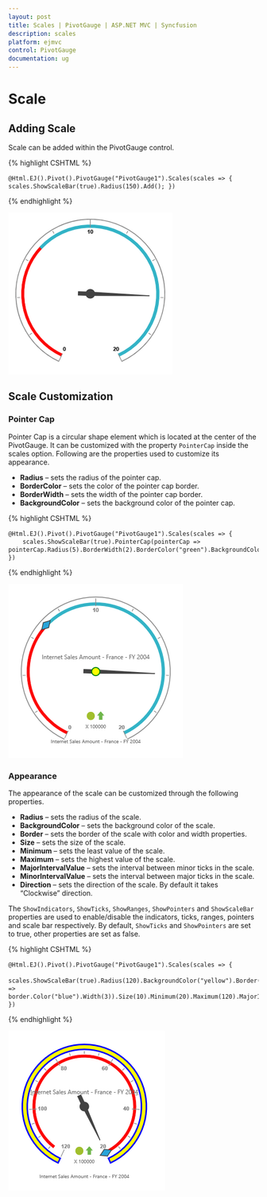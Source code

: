 ```yaml
---
layout: post
title: Scales | PivotGauge | ASP.NET MVC | Syncfusion
description: scales
platform: ejmvc
control: PivotGauge
documentation: ug
---
```


# Scale

## Adding Scale

Scale can be added within the PivotGauge control. 

{% highlight CSHTML %}

    @Html.EJ().Pivot().PivotGauge("PivotGauge1").Scales(scales => { scales.ShowScaleBar(true).Radius(150).Add(); })

{% endhighlight  %}

![](Scales_images/AddingScale.png) 

## Scale Customization

### Pointer Cap
Pointer Cap is a circular shape element which is located at the center of the PivotGauge. It can be customized with the property `PointerCap` inside the scales option. Following are the properties used to customize its appearance.

* **Radius** – sets the radius of the pointer cap.
* **BorderColor** – sets the color of the pointer cap border.
* **BorderWidth** – sets the width of the pointer cap border.
* **BackgroundColor** – sets the background color of the pointer cap.

{% highlight CSHTML %}

    @Html.EJ().Pivot().PivotGauge("PivotGauge1").Scales(scales => {
        scales.ShowScaleBar(true).PointerCap(pointerCap => pointerCap.Radius(5).BorderWidth(2).BorderColor("green").BackgroundColor("yellow")).Add();
    })

{% endhighlight  %}

![](Scales_images/PointerCap.png) 

### Appearance
The appearance of the scale can be customized through the following properties.

* **Radius** – sets the radius of the scale.
* **BackgroundColor** – sets the background color of the scale.
* **Border** – sets the border of the scale with color and width properties.
* **Size** – sets the size of the scale.
* **Minimum** – sets the least value of the scale.
* **Maximum** – sets the highest value of the scale.
* **MajorIntervalValue** – sets the interval between minor ticks in the scale.
* **MinorIntervalValue** – sets the interval between major ticks in the scale.
* **Direction** – sets the direction of the scale.  By default it takes “Clockwise” direction.

The `ShowIndicators`, `ShowTicks`, `ShowRanges`, `ShowPointers` and `ShowScaleBar` properties are used to enable/disable the indicators, ticks, ranges, pointers and scale bar respectively.  By default, `ShowTicks` and `ShowPointers` are set to true, other properties are set as false.

{% highlight CSHTML %}

    @Html.EJ().Pivot().PivotGauge("PivotGauge1").Scales(scales => {
        scales.ShowScaleBar(true).Radius(120).BackgroundColor("yellow").Border(border => border.Color("blue").Width(3)).Size(10).Minimum(20).Maximum(120).MajorIntervalValue(20).MinorIntervalValue(5).Direction(Directions.CounterClockwise).Add();
    })

{% endhighlight  %}

![](Scales_images/Appearance.png) 